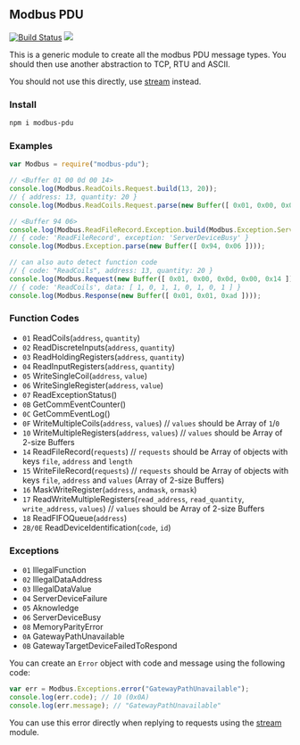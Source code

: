 ## Modbus PDU

[![Build Status](https://secure.travis-ci.org/node-modbus/pdu.png?branch=master)](http://travis-ci.org/node-modbus/pdu)
[![](https://badge.fury.io/js/modbus-pdu.svg)](https://npmjs.org/package/modbus-pdu)

This is a generic module to create all the modbus PDU message types. You should then use another abstraction to TCP, RTU and ASCII.

You should not use this directly, use [stream](https://github.com/node-modbus/stream) instead.

### Install

```sh
npm i modbus-pdu
```

### Examples

```js
var Modbus = require("modbus-pdu");

// <Buffer 01 00 0d 00 14>
console.log(Modbus.ReadCoils.Request.build(13, 20));
// { address: 13, quantity: 20 }
console.log(Modbus.ReadCoils.Request.parse(new Buffer([ 0x01, 0x00, 0x0d, 0x00, 0x14 ])));

// <Buffer 94 06>
console.log(Modbus.ReadFileRecord.Exception.build(Modbus.Exception.ServerDeviceBusy));
// { code: 'ReadFileRecord', exception: 'ServerDeviceBusy' }
console.log(Modbus.Exception.parse(new Buffer([ 0x94, 0x06 ])));

// can also auto detect function code
// { code: "ReadCoils", address: 13, quantity: 20 }
console.log(Modbus.Request(new Buffer([ 0x01, 0x00, 0x0d, 0x00, 0x14 ])));
// { code: 'ReadCoils', data: [ 1, 0, 1, 1, 0, 1, 0, 1 ] }
console.log(Modbus.Response(new Buffer([ 0x01, 0x01, 0xad ])));
```

### Function Codes

- `01` ReadCoils(`address`, `quantity`)
- `02` ReadDiscreteInputs(`address`, `quantity`)
- `03` ReadHoldingRegisters(`address`, `quantity`)
- `04` ReadInputRegisters(`address`, `quantity`)
- `05` WriteSingleCoil(`address`, `value`)
- `06` WriteSingleRegister(`address`, `value`)
- `07` ReadExceptionStatus()
- `0B` GetCommEventCounter()
- `0C` GetCommEventLog()
- `0F` WriteMultipleCoils(`address`, `values`) // `values` should be Array of `1`/`0`
- `10` WriteMultipleRegisters(`address`, `values`) // `values` should be Array of 2-size Buffers
- `14` ReadFileRecord(`requests`) // `requests` should be Array of objects with keys `file`, `address` and `length`
- `15` WriteFileRecord(`requests`) // `requests` should be Array of objects with keys `file`, `address` and `values` (Array of 2-size Buffers)
- `16` MaskWriteRegister(`address`, `andmask`, `ormask`)
- `17` ReadWriteMultipleRegisters(`read_address`, `read_quantity`, `write_address`, `values`) // `values` should be Array of 2-size Buffers
- `18` ReadFIFOQueue(`address`)
- `2B/0E` ReadDeviceIdentification(`code`, `id`)

### Exceptions

- `01` IllegalFunction
- `02` IllegalDataAddress
- `03` IllegalDataValue
- `04` ServerDeviceFailure
- `05` Aknowledge
- `06` ServerDeviceBusy
- `08` MemoryParityError
- `0A` GatewayPathUnavailable
- `0B` GatewayTargetDeviceFailedToRespond

You can create an `Error` object with code and message using the following code:

```js
var err = Modbus.Exceptions.error("GatewayPathUnavailable");
console.log(err.code); // 10 (0x0A)
console.log(err.message); // "GatewayPathUnavailable"
```

You can use this error directly when replying to requests using the [stream](https://github.com/node-modbus/stream) module.
